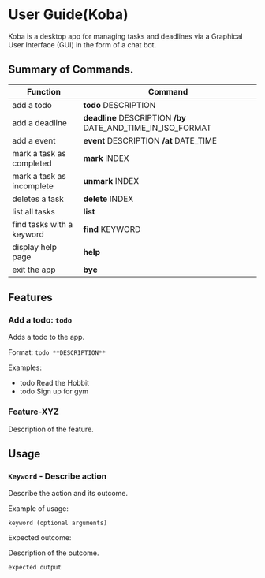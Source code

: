 # User Guide(Koba)

Koba is a desktop app for managing tasks and deadlines via a Graphical User Interface (GUI) in the form of a chat bot.

## Summary of Commands.
|Function                 |Command                                                    |
|-------------------------|-----------------------------------------------------------|
|add a todo               |**todo**     DESCRIPTION                                   |
|add a deadline           |**deadline** DESCRIPTION **/by** DATE_AND_TIME_IN_ISO_FORMAT|
|add a event              |**event**    DESCRIPTION **/at** DATE_TIME                 |
|mark a task as completed |**mark**     INDEX                                         |
|mark a task as incomplete|**unmark**   INDEX                                         |
|deletes a task           |**delete**   INDEX                                         |
|list all tasks           |**list**                                                   |
|find tasks with a keyword|**find**     KEYWORD                                       |
|display help page        |**help**                                                   |
|exit the app             |**bye**                                                    |


## Features


### Add a todo: `todo`
Adds a todo to the app.

Format: `todo **DESCRIPTION**`

Examples:
- todo Read the Hobbit
- todo Sign up for gym

### Feature-XYZ

Description of the feature.

## Usage

### `Keyword` - Describe action

Describe the action and its outcome.

Example of usage: 

`keyword (optional arguments)`

Expected outcome:

Description of the outcome.

```
expected output
```
